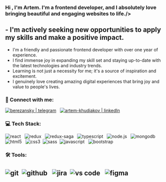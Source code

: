 ### Hi , I'm Artem. I'm a frontend developer, and I absolutely love bringing beautiful and engaging websites to life./>

## - I'm actively seeking new opportunities to apply my skills and make a positive impact.

- I'm a friendly and passionate frontend developer with over one year of experience.
- I find immense joy in expanding my skill set and staying up-to-date with the latest technologies and industry trends.
- Learning is not just a necessity for me; it's a source of inspiration and excitement.
- I genuinely love creating amazing digital experiences that bring joy and value to people's lives.

### 🤝 Connect with me:

[<img alt="berezansky | telegram" src="https://img.shields.io/badge/telegram-blue.svg?&style=for-the-badge&logo=telegram&logoColor=white"/>][telegram]
&nbsp;
[<img alt="artem-khudiakov | linkedIn" src="https://img.shields.io/badge/linkedin-0077B5.svg?&style=for-the-badge&logo=linkedin&logoColor=white" />][linkedIn]

### 💻 Tech Stack:

<img alt="react" src="https://img.shields.io/badge/react-61DAFB.svg?&style=for-the-badge&logo=react&logoColor=fff" />
&nbsp;
<img alt="redux" src="https://img.shields.io/badge/redux-764ABC.svg?&style=for-the-badge&logo=redux&logoColor=fff" />
&nbsp;
<img alt="redux-saga" src="https://img.shields.io/badge/redux saga-939393.svg?&style=for-the-badge&logo=redux-saga&logoColor=fff" />
&nbsp;
<img alt="typescript" src="https://img.shields.io/badge/typescript-007ACC.svg?&style=for-the-badge&logo=typescript&logoColor=fff" />
&nbsp;
<img alt="node.js" src="https://img.shields.io/badge/node.js-90C53F.svg?&style=for-the-badge&logo=node.js&logoColor=fff" />
&nbsp;
<img alt="mongodb" src="https://img.shields.io/badge/mongodb-26A944.svg?&style=for-the-badge&logo=mongodb&logoColor=fff" />
&nbsp;
<img alt="html5" src="https://img.shields.io/badge/html-E34F26.svg?&style=for-the-badge&logo=html5&logoColor=fff" />
&nbsp;
<img alt="css3" src="https://img.shields.io/badge/css-1572B6.svg?&style=for-the-badge&logo=css3&logoColor=fff" />&nbsp;
<img alt="sass" src="https://img.shields.io/badge/sass-CF649A.svg?&style=for-the-badge&logo=sass&logoColor=fff" />&nbsp;
<img alt="javascript" src="https://img.shields.io/badge/javascript-F7DF1E.svg?&style=for-the-badge&logo=javascript&logoColor=fff" />
&nbsp;
<img alt="bootstrap" src="https://img.shields.io/badge/bootstrap-7610F7.svg?&style=for-the-badge&logo=bootstrap&logoColor=fff" />
&nbsp;

### 🛠 Tools:

<img alt="git" src="https://img.shields.io/badge/git-F05033.svg?&style=for-the-badge&logo=git&logoColor=fff" />&nbsp;
<img alt="github" src="https://img.shields.io/badge/github-000.svg?&style=for-the-badge&logo=github&logoColor=fff" />
&nbsp;
<img alt="jira" src="https://img.shields.io/badge/jira-2D80FF.svg?&style=for-the-badge&logo=jira&logoColor=fff" />&nbsp;
<img alt="vs code" src="https://img.shields.io/badge/vs code-007ACC.svg?&style=for-the-badge&logo=visual-studio-code&logoColor=fff" />
&nbsp;
<img alt="figma" src="https://img.shields.io/badge/figma-31A8FF.svg?&style=for-the-badge&logo=figma-photoshop&logoColor=fff" />
&nbsp;
---

[linkedin]: https://github.com/ArtemKhudiakov

[telegram]: https://web.telegram.org/berezansky
